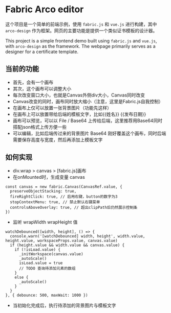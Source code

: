 # Fabric Arco editor

这个项目是一个简单的前端示例，使用 `fabric.js` 和 `vue.js` 进行构建，其中 `arco-design` 作为框架。网页的主要功能是提供一个类似证书模板的设计器。

This project is a simple frontend demo built using `fabric.js` and `vue.js`, with `arco-design` as the framework. The webpage primarily serves as a designer for a certificate template.

## 当前的功能

- 首先，会有一个画布
- 其次，这个画布可以调整大小
- 每次改变窗口大小，也就是Canvas外侧div大小，Canvas同时改变
- Canvas改变的同时，画布同时放大缩小（注意，这里是Fabric.js自我控制）
- 在画布上仅可以放置一张背景图片（功能先这样）
- 在画布上可以放置带给后端的模板文字，比如{{姓名}} {{发布日期}}
- 画布可以预览，可以以 File / Base64 上传给后端，这里推荐用Base64同时搭配json格式上传方便一些
- 可以编辑，比如后端传过来的背景图片 Base64 刚好覆盖这个画布，同时后端需要保存高度与宽度，然后再添加上模板文字

## 如何实现

- div.wrap > canvas > [fabric.js]画布
- 在onMounted时，生成变量 canvas
```
const canvas = new fabric.Canvas(CanvasRef.value, {
  preserveObjectStacking: true,
  fireRightClick: true, // 启用右键，button的数字为3
  stopContextMenu: true, // 禁止默认右键菜单
  controlsAboveOverlay: true, // 超出clipPath后仍然展示控制条
})
```
- 监听 wrapWidth wrapHeight 值
```
watchDebounced([width, height], () => {
  console.warn('[watchDebounced] width, height', width.value, height.value, workspaceProps.value, canvas.value)
  if (height.value && width.value && canvas.value) {
    if (!isLoad.value) {
      _initWorkspace(canvas.value)
      _autoScale()
      isLoad.value = true
      // TODO 查询待添加元素的数组
    }
    else {
      _autoScale()
    }
  }
}, { debounce: 500, maxWait: 1000 })
```
- 当初始化完成后，执行待添加的背景图片与模板文字
